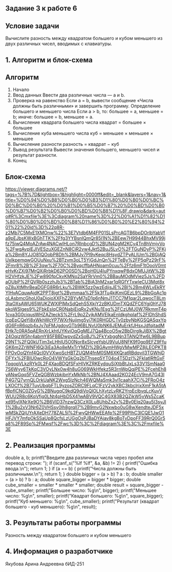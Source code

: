 ## Задание 3 к работе 6
## Условие задачи
Вычислите разность между квадратом большего и кубом меньшего
из двух различных чисел, вводимых с клавиатуры.
 ## 1. Алгоритм и блок-схема
## Алгоритм
1. Начало
2. Ввод данных
Ввести два различных числа — a и b.
3. Проверка на равенство
Если a = b, вывести сообщение
«Числа должны быть различными» и завершить программу.
Определение большего и меньшего числа
Если a > b, то:
большее = a,
меньшее = b;
иначе:
большее = b,
меньшее = a.
4. Вычисление квадрата большего числа
квадрат = большее × большее
5. Вычисление куба меньшего числа
куб = меньшее × меньшее × меньшее
6. Вычисление разности
разность = квадрат − куб
7. Вывод результата
Вывести значения большего, меньшего чисел и результат разности.
8. Конец
## Блок-схема
https://viewer.diagrams.net/?tags=%7B%7D&lightbox=1&highlight=0000ff&edit=_blank&layers=1&nav=1&title=%D0%94%D0%B8%D0%B0%D0%B3%D1%80%D0%B0%D0%BC%D0%BC%D0%B0%20%D0%B1%D0%B5%D0%B7%20%D0%BD%D0%B0%D0%B7%D0%B2%D0%B0%D0%BD%D0%B8%D1%8F.drawio&dark=auto#R%3Cmxfile%3E%3Cdiagram%20name%3D%22%D0%A1%D1%82%D1%80%D0%B0%D0%BD%D0%B8%D1%86%D0%B0%20%E2%80%94%201%22%20id%3D%22q8R-z2Mb7C5MxE1XMOnw%22%3E7Vtdb6M4FP01SLsPrcAGTB6bpDOrlbYabVfa9pEJbsKWxBGhTTK%2Ffg3YYBsnIQmQr85I1N%2BEew7H9944BhxMV99jfz75iwQ4MoAZrAw4NACwIHLon7RlnbcgD%2BUN4zgM2KCy4Tn8hVmjyVo%2FwgAvpIEJIVESzuXGEZnN8CiR2vw4Jkt52BuJ5LvO%2FTGuNDyP%2FKja%2Bm8YJJO81QOobP8Dh%2BMJv7Pl9vKeqc8HsydZTPyALIUm%2BGjAQUxIkpemqwGOUuNxu%2BTzvm3oLT5YjGdJnQn%2FTeBy%2FP5qPz29rF%2Fmr8%2B%2F3qw%2F70C%2ByqcffbAHNoam0cuu%2Ffz6mF1tOooV0mteHvKrZXj97MrQXiRrbkD62PO0SD%2BoH0U4IuPYnxqwP8dxOMUJjtW%2BH2VHfzkJE%2Fw890fpCkvKMNo2SaYRrVm0%2BBauMOdMViez5Js%2FDaOUbP%2FQVRb0szzhJb3%2BTab%2BjA3hM2xar1qRGfYTxwleCU3Mqt8xoZ8uXtMhrBeaDGFG8R6rLku%2BWK5zz0wzEdjisJE%2BI%2Bm4WLvEkRYYlHvACquwAjdK2PPT8jgt%2Bymmaa%2F5k3fTu4kjKmjGEzL9%2BbGoAc1poLAsbmcGhoU0aDioioXXFhZ2BYvM7sD1p6nNmJ1TCC7M1qar2LqwocT8Lm3taOXsAWU65WUKZWXlPlMxSdQehS5XkjY2zBKUDmTXQdZFC6Ygi0hYJ78pkoWSlges9%2FbkEslqCR0NabiEiqRx2yKNu1Esg%2FCzUMJ0W7RkmmT4p1cva3G0ciqusWHZAZteckS%2FrL9p2ZvjkAMVElkaEnldkghplaf%2FIDhShdSIcpEpCQeYi8xWkhWcYP7WXrNujimg5yi7lK0RHGDCTv0zbyNbKGSQASqxYpdG6FnR6qzb4xJy7pFMJgdoyGTb96BLNvU0bNK6JEMuErkfJHsxJdfqitadMEHk7c0RA5pAERnXrLkhtUYKviOqGgMEJ7Qa4BcoO5w2BbDirgIkJjBX%2Bgt24OqizW5hr4abmY85FBBDwpvdZxSoBJ%2FkYxbggNn3TANQ1fw6L9BBup29NT%2FQ0kUTim3xLHhIU5O0Nor8xSIcyeYsbU9VuU8NFK9f0gp9EFZ9FfuGK6m2ZrWNFl6Qj3iEa3Ao8eMxTrYMZI%2BGAymHWgVMwMPZ8jLEOPKT8FPOvOoQYnf4QcI0VVXwoScHBTZUQM4fnM0SM6XKQratRBdqviI3TGWhjDDFYx%2FBIU0wcRoO4VWYsGkOq2bT7nseq5YT04o4T5DzI%2FkIatIRftGxFTpqopVLkzRYk0L2F4XaoBDQfSFxHIVKZRKEydquSiXtbBtJxLs33V1SmNaa07S6Wyy6TkKqC3VOyLNx0w4h8uG069WkHfekz5R3rnWpQqjPE%2FcehEh8yANwGqq5FVZeQGBWzbkibnYxMkNb%2BNJ4XAaad2KO24EcV9mA7G43IP4G7Q7yrnQLOrkUaNK2Wxg5IzNch46WQMaSmk3vI1caahX7Cj%2FRoO4zLXOCf%2B7TuyUbqbFTL9yzosZORC9FLqC1FzV2ykXBC3kbclrjxXmF1kA5tAfBpfICNC0ZGyG%2BNugqC9kdQ9diVoQlOLhXytzLvRK2YrpEclbvqLcKuvVWUU2R8c6KqVfjq0LNt4pHbD5X41wABV9VQC4GX83B2QZikW5yWs5ZcaKxd95ylXNrXe9O%2B6VID37nzwQ3CzX0Lu8UhbZx2y%2Bv0Elq20au5I3syJI1%2Bu2xV3Nr6Z0VHSsy0lh8grqlI7%2B9mvG2Nxwbo0uG8wXendteJDF5xwMSkZQjUYrAXeDH778ZAL5l%2FwyQHWwEEAfp%2F99PlhC3lCQE1JwO1HFJVY7mfpOkSSaUp8QcfsLzUGgOsPJBaDYAjav8kgBoTvDpoFF39RrQ0Gr5a8%2F89Sp%2FMwsf%2Fwc%3D%3C%2Fdiagram%3E%3C%2Fmxfile%3E
## 2. Реализация программы
double a, b;
printf("Введите два различных числа через пробел или перевод строки: ");
if (scanf_s("%lf %lf", &a, &b) != 2) {
    printf("Ошибка ввода.\n");
    return 1;
}
if (a == b) {
    printf("Числа должны быть различными.\n");
    return 1;
}
double bigger = (a > b) ? a : b;
double smaller = (a > b) ? b : a;
double square_bigger = bigger * bigger; 
double cube_smaller = smaller * smaller * smaller; 
double result = square_bigger - cube_smaller;
printf("Большее число: %g\n", bigger);
printf("Меньшее число: %g\n", smaller);
printf("Квадрат большего: %g\n", square_bigger);
printf("Куб меньшего: %g\n", cube_smaller);
printf("Результат (квадрат большего - куб меньшего): %g\n", result);
## 3. Результаты работы программы
Разность между квадратом большего и кубом меньшего
## 4. Информация о разработчике
Якубова Арина Андреевна бИД-251
